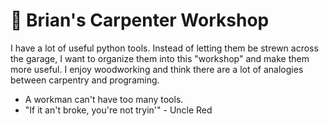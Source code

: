 # 🧰 Brian's Carpenter Workshop

I have a lot of useful python tools. Instead of letting them be strewn across the garage, I want to organize them into this "workshop" and make them more useful. I enjoy woodworking and think there are a lot of analogies between carpentry and programing.

- A workman can't have too many tools.
- "If it an't broke, you're not tryin'" - Uncle Red